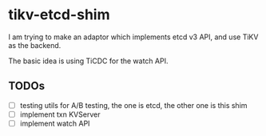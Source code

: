# tikv-etcd-shim

I am trying to make an adaptor which implements etcd v3 API, and use TiKV as the backend.

The basic idea is using TiCDC for the watch API.

## TODOs

- [ ] testing utils for A/B testing, the one is etcd, the other one is this shim
- [ ] implement txn KVServer
- [ ] implement watch API
